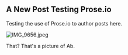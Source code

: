## A New Post Testing Prose.io

Testing the use of Prose.io to author posts here.

![IMG_9656.jpeg]({{site.baseurl}}/_posts/IMG_9656.jpeg)


That? That's a picture of Ab. 